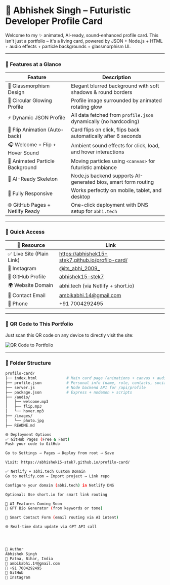 # 🚀 Abhishek Singh – Futuristic Developer Profile Card

Welcome to my ✨ animated, AI-ready, sound-enhanced profile card. This isn't just a portfolio – it's a living card, powered by JSON + Node.js + HTML + audio effects + particle backgrounds + glassmorphism UI.

---

### 🌟 Features at a Glance

| Feature                         | Description                                                                 |
|----------------------------------|-----------------------------------------------------------------------------|
| 🧊 Glassmorphism Design         | Elegant blurred background with soft shadows & round borders               |
| 📸 Circular Glowing Profile     | Profile image surrounded by animated rotating glow                         |
| ⚡ Dynamic JSON Profile         | All data fetched from `profile.json` dynamically (no hardcoding)           |
| 🔄 Flip Animation (Auto-back)  | Card flips on click, flips back automatically after 6 seconds              |
| 🎧 Welcome + Flip + Hover Sound | Ambient sound effects for click, load, and hover interactions              |
| 🌌 Animated Particle Background | Moving particles using `<canvas>` for futuristic ambiance                  |
| 🧠 AI-Ready Skeleton             | Node.js backend supports AI-generated bios, smart form routing             |
| 📲 Fully Responsive              | Works perfectly on mobile, tablet, and desktop                             |
| 🌐 GitHub Pages + Netlify Ready | One-click deployment with DNS setup for `abhi.tech`                        |

---

### 🔗 Quick Access

| 🔗 Resource                | Link |
|---------------------------|------|
| ✅ Live Site (Plain Link) | https://abhishek15-stek7.github.io/profilo-card/ |
| 📸 Instagram              | [@its_abhi_2009_](https://www.instagram.com/its_abhi_2009_/?utm_source=qr) |
| 🧠 GitHub Profile         | [abhishek15-stek7](https://github.com/abhishek15-stek7) |
| 🌍 Website Domain         | abhi.tech (via Netlify + short.io) |
| 🧾 Contact Email          | ambikabhi.14@gmail.com |
| 📱 Phone                  | +91 7004292495 |

---

### 📸 QR Code to This Portfolio

Just scan this QR code on any device to directly visit the site:

![QR Code to Portfolio](https://api.qrserver.com/v1/create-qr-code/?size=160x160&data=https://abhishek15-stek7.github.io/profilo-card/)

---

### 📁 Folder Structure

```bash
profilo-card/
├── index.html             # Main card page (animations + canvas + audio)
├── profile.json           # Personal info (name, role, contacts, socials)
├── server.js              # Node backend API for /api/profile
├── package.json           # Express + nodemon + scripts
├── /audio/
│   ├── welcome.mp3
│   ├── flip.mp3
│   └── hover.mp3
├── /images/
│   └── photo.jpg
├── README.md

🌐 Deployment Options
✅ GitHub Pages (Free & Fast)
Push your code to GitHub

Go to Settings → Pages → Deploy from root → Save

Visit: https://abhishek15-stek7.github.io/profilo-card/

✅ Netlify + abhi.tech Custom Domain
Go to netlify.com → Import project → Link repo

Configure your domain (abhi.tech) in Netlify DNS

Optional: Use short.io for smart link routing

🤖 AI Features Coming Soon
🧠 GPT Bio Generator (from keywords or tone)

📨 Smart Contact Form (email routing via AI intent)

🌐 Real-time data update via GPT API call




👤 Author
Abhishek Singh
📍 Patna, Bihar, India
📧 ambikabhi.14@gmail.com
📱 +91 7004292495
🔗 GitHub
📸 Instagram
